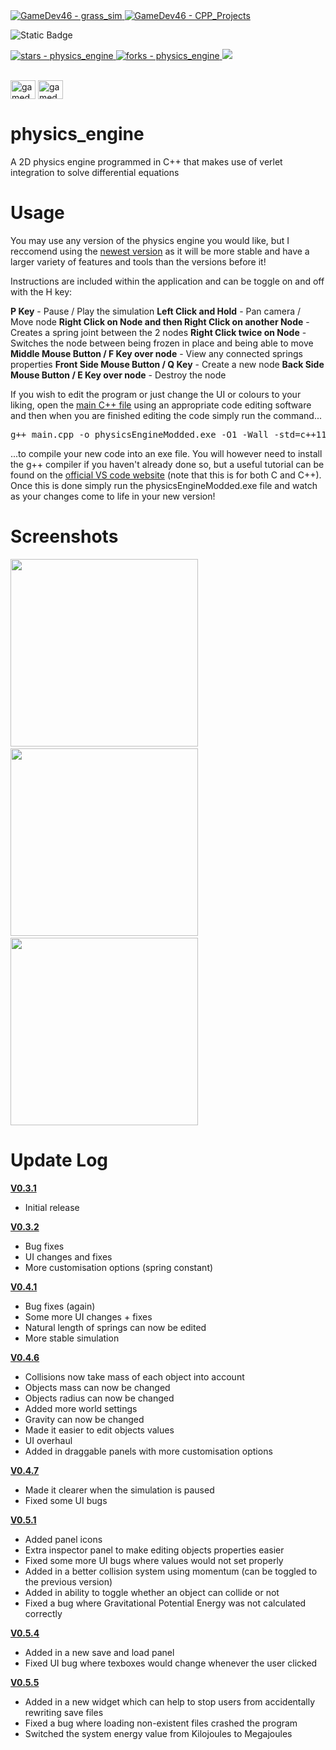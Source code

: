 <a href="https://github.com/GameDev46" title="Go to GitHub repo">
    <img src="https://img.shields.io/static/v1?label=GameDev46&message=|&color=Green&logo=github&style=for-the-badge&labelColor=1f1f22" alt="GameDev46 - grass_sim">
    <img src="https://img.shields.io/badge/Version-0.5.5-green?style=for-the-badge&labelColor=1f1f22&color=Green" alt="GameDev46 - CPP_Projects">
</a>


![Static Badge](https://img.shields.io/badge/--1f1f22?style=for-the-badge&logo=Cplusplus&logoColor=6060ef)
    
<a href="https://github.com/GameDev46/physics_engine/stargazers">
    <img src="https://img.shields.io/github/stars/GameDev46/physics_engine?style=for-the-badge&labelColor=1f1f22" alt="stars - physics_engine">
</a>
<a href="https://github.com/GameDev46/physics_engine/forks">
    <img src="https://img.shields.io/github/forks/GameDev46/physics_engine?style=for-the-badge&labelColor=1f1f22" alt="forks - physics_engine">
</a>
<a href="https://github.com/GameDev46/physics_engine/issues">
    <img src="https://img.shields.io/github/issues/GameDev46/physics_engine?style=for-the-badge&labelColor=1f1f22&color=blue"/>
 </a>

<br>
<br>

<p align="left">
<a href="https://twitter.com/gamedev46" target="blank"><img align="center" src="https://raw.githubusercontent.com/rahuldkjain/github-profile-readme-generator/master/src/images/icons/Social/twitter.svg" alt="gamedev46" height="30" width="40" /></a>
<a href="https://www.youtube.com/c/gamedev46" target="blank"><img align="center" src="https://raw.githubusercontent.com/rahuldkjain/github-profile-readme-generator/master/src/images/icons/Social/youtube.svg" alt="gamedev46" height="30" width="40" /></a>
</p>

# physics_engine

A 2D physics engine programmed in C++ that makes use of verlet integration to solve differential equations

# Usage

You may use any version of the physics engine you would like, but I reccomend using the [newest version](/Physics%20Engine%20V0.5.5) as it will be more stable and have a larger variety of features and tools than the versions before it!

Instructions are included within the application and can be toggle on and off with the H key:

**P Key** - Pause / Play the simulation
**Left Click and Hold** - Pan camera / Move node
**Right Click on Node and then Right Click on another Node** - Creates a spring joint between the 2 nodes
**Right Click twice on Node** - Switches the node between being frozen in place and being able to move
**Middle Mouse Button / F Key over node** - View any connected springs properties
**Front Side Mouse Button / Q Key** - Create a new node
**Back Side Mouse Button / E Key over node** - Destroy the node

If you wish to edit the program or just change the UI or colours to your liking, open the [main C++ file](/Physics%20Engine%20V0.5.5/main.cpp) using an appropriate code editing software and then when you are finished editing the code simply run the command...

<pre>g++ main.cpp -o physicsEngineModded.exe -O1 -Wall -std=c++11 -Wno-missing-braces -I include/ -L lib/ -lraylib -lopengl32 -lgdi32 -lwinmm</pre>

...to compile your new code into an exe file. You will however need to install the g++ compiler if you haven't already done so, but a useful tutorial can be found on the [official VS code website](https://code.visualstudio.com/docs/cpp/config-mingw) (note that this is for both C and C++). Once this is done simply run the physicsEngineModded.exe file and watch as your changes come to life in your new version!

# Screenshots

<p>
  <img src="https://github.com/GameDev46/physics_engine/assets/76485006/d313adc0-f2b4-42ff-a223-2bc998def855" height="300">
  &nbsp;
  <img src="https://github.com/GameDev46/physics_engine/assets/76485006/a3265fe3-a8b2-4650-a899-66294f30a7e4" height="300">
  &nbsp;
  <img src="https://github.com/GameDev46/physics_engine/assets/76485006/73c9a05c-dc95-4706-8455-246483210a13" height="300">
</p>

# Update Log

[**V0.3.1**](/Physics%20Engine%20V0.3.1)

- Initial release

[**V0.3.2**](/Physics%20Engine%20V0.3.2)

- Bug fixes
- UI changes and fixes
- More customisation options (spring constant)

[**V0.4.1**](/Physics%20Engine%20V0.4.1)

- Bug fixes (again)
- Some more UI changes + fixes
- Natural length of springs can now be edited
- More stable simulation

[**V0.4.6**](/Physics%20Engine%20V0.4.6)

- Collisions now take mass of each object into account
- Objects mass can now be changed
- Objects radius can now be changed
- Added more world settings
- Gravity can now be changed
- Made it easier to edit objects values
- UI overhaul
- Added in draggable panels with more customisation options

[**V0.4.7**](/Physics%20Engine%20V0.4.7)

- Made it clearer when the simulation is paused
- Fixed some UI bugs

[**V0.5.1**](/Physics%20Engine%20V0.5.1)

- Added panel icons
- Extra inspector panel to make editing objects properties easier
- Fixed some more UI bugs where values would not set properly
- Added in a better collision system using momentum (can be toggled to the previous version)
- Added in ability to toggle whether an object can collide or not
- Fixed a bug where Gravitational Potential Energy was not calculated correctly

[**V0.5.4**](/Physics%20Engine%20V0.5.4)

- Added in a new save and load panel
- Fixed UI bug where texboxes would change whenever the user clicked

[**V0.5.5**](/Physics%20Engine%20V0.5.5)

- Added in a new widget which can help to stop users from accidentally rewriting save files
- Fixed a bug where loading non-existent files crashed the program
- Switched the system energy value from Kilojoules to Megajoules
